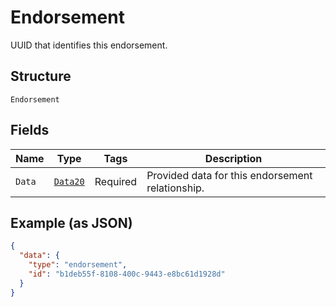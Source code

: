
# Endorsement

UUID that identifies this endorsement.

## Structure

`Endorsement`

## Fields

| Name | Type | Tags | Description |
|  --- | --- | --- | --- |
| `Data` | [`Data20`](../../doc/models/data-20.md) | Required | Provided data for this endorsement relationship. |

## Example (as JSON)

```json
{
  "data": {
    "type": "endorsement",
    "id": "b1deb55f-8108-400c-9443-e8bc61d1928d"
  }
}
```

